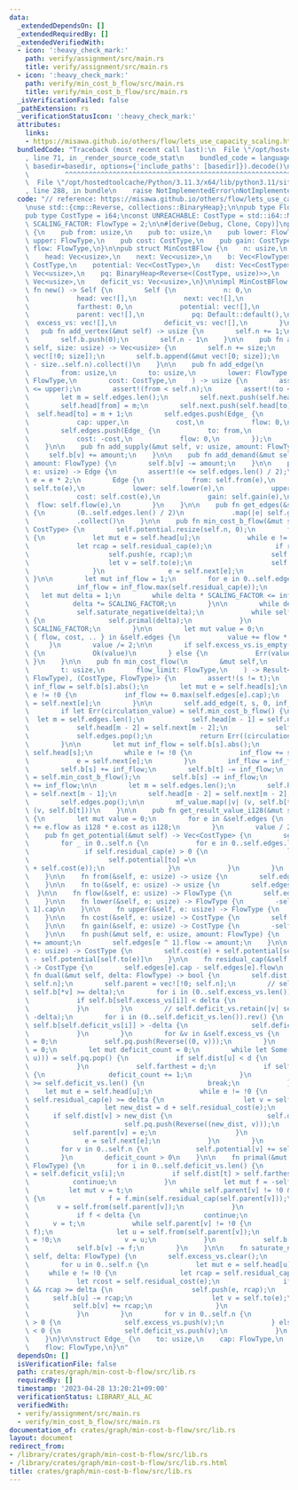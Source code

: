 ```yaml
---
data:
  _extendedDependsOn: []
  _extendedRequiredBy: []
  _extendedVerifiedWith:
  - icon: ':heavy_check_mark:'
    path: verify/assignment/src/main.rs
    title: verify/assignment/src/main.rs
  - icon: ':heavy_check_mark:'
    path: verify/min_cost_b_flow/src/main.rs
    title: verify/min_cost_b_flow/src/main.rs
  _isVerificationFailed: false
  _pathExtension: rs
  _verificationStatusIcon: ':heavy_check_mark:'
  attributes:
    links:
    - https://misawa.github.io/others/flow/lets_use_capacity_scaling.html
  bundledCode: "Traceback (most recent call last):\n  File \"/opt/hostedtoolcache/Python/3.11.3/x64/lib/python3.11/site-packages/onlinejudge_verify/documentation/build.py\"\
    , line 71, in _render_source_code_stat\n    bundled_code = language.bundle(stat.path,\
    \ basedir=basedir, options={'include_paths': [basedir]}).decode()\n          \
    \         ^^^^^^^^^^^^^^^^^^^^^^^^^^^^^^^^^^^^^^^^^^^^^^^^^^^^^^^^^^^^^^^^^^^^^^^^^^^^^^^^^\n\
    \  File \"/opt/hostedtoolcache/Python/3.11.3/x64/lib/python3.11/site-packages/onlinejudge_verify/languages/rust.py\"\
    , line 288, in bundle\n    raise NotImplementedError\nNotImplementedError\n"
  code: "// reference: https://misawa.github.io/others/flow/lets_use_capacity_scaling.html\n\
    \nuse std::{cmp::Reverse, collections::BinaryHeap};\n\npub type FlowType = i64;\n\
    pub type CostType = i64;\nconst UNREACHABLE: CostType = std::i64::MAX;\nconst\
    \ SCALING_FACTOR: FlowType = 2;\n\n#[derive(Debug, Clone, Copy)]\npub struct Edge\
    \ {\n    pub from: usize,\n    pub to: usize,\n    pub lower: FlowType,\n    pub\
    \ upper: FlowType,\n    pub cost: CostType,\n    pub gain: CostType,\n    pub\
    \ flow: FlowType,\n}\n\npub struct MinCostBFlow {\n    n: usize,\n    edges: Vec<Edge_>,\n\
    \    head: Vec<usize>,\n    next: Vec<usize>,\n    b: Vec<FlowType>,\n    farthest:\
    \ CostType,\n    potential: Vec<CostType>,\n    dist: Vec<CostType>,\n    parent:\
    \ Vec<usize>,\n    pq: BinaryHeap<Reverse<(CostType, usize)>>,\n    excess_vs:\
    \ Vec<usize>,\n    deficit_vs: Vec<usize>,\n}\n\nimpl MinCostBFlow {\n    pub\
    \ fn new() -> Self {\n        Self {\n            n: 0,\n            edges: vec![],\n\
    \            head: vec![],\n            next: vec![],\n            b: vec![],\n\
    \            farthest: 0,\n            potential: vec![],\n            dist: vec![],\n\
    \            parent: vec![],\n            pq: Default::default(),\n          \
    \  excess_vs: vec![],\n            deficit_vs: vec![],\n        }\n    }\n\n \
    \   pub fn add_vertex(&mut self) -> usize {\n        self.n += 1;\n        self.head.push(!0);\n\
    \        self.b.push(0);\n        self.n - 1\n    }\n\n    pub fn add_vertices(&mut\
    \ self, size: usize) -> Vec<usize> {\n        self.n += size;\n        self.head.append(&mut\
    \ vec![!0; size]);\n        self.b.append(&mut vec![0; size]);\n        (self.n\
    \ - size..self.n).collect()\n    }\n\n    pub fn add_edge(\n        &mut self,\n\
    \        from: usize,\n        to: usize,\n        lower: FlowType,\n        upper:\
    \ FlowType,\n        cost: CostType,\n    ) -> usize {\n        assert!(lower\
    \ <= upper);\n        assert!(from < self.n);\n        assert!(to < self.n);\n\
    \        let m = self.edges.len();\n        self.next.push(self.head[from]);\n\
    \        self.head[from] = m;\n        self.next.push(self.head[to]);\n      \
    \  self.head[to] = m + 1;\n        self.edges.push(Edge_ {\n            to,\n\
    \            cap: upper,\n            cost,\n            flow: 0,\n        });\n\
    \        self.edges.push(Edge_ {\n            to: from,\n            cap: -lower,\n\
    \            cost: -cost,\n            flow: 0,\n        });\n        m / 2\n\
    \    }\n\n    pub fn add_supply(&mut self, v: usize, amount: FlowType) {\n   \
    \     self.b[v] += amount;\n    }\n\n    pub fn add_demand(&mut self, v: usize,\
    \ amount: FlowType) {\n        self.b[v] -= amount;\n    }\n\n    pub fn get_edge(&self,\
    \ e: usize) -> Edge {\n        assert!(e <= self.edges.len() / 2);\n        let\
    \ e = e * 2;\n        Edge {\n            from: self.from(e),\n            to:\
    \ self.to(e),\n            lower: self.lower(e),\n            upper: self.upper(e),\n\
    \            cost: self.cost(e),\n            gain: self.gain(e),\n          \
    \  flow: self.flow(e),\n        }\n    }\n\n    pub fn get_edges(&self) -> Vec<Edge>\
    \ {\n        (0..self.edges.len() / 2)\n            .map(|e| self.get_edge(e))\n\
    \            .collect()\n    }\n\n    pub fn min_cost_b_flow(&mut self) -> Result<CostType,\
    \ CostType> {\n        self.potential.resize(self.n, 0);\n        for u in 0..self.n\
    \ {\n            let mut e = self.head[u];\n            while e != !0 {\n    \
    \            let rcap = self.residual_cap(e);\n                if rcap < 0 {\n\
    \                    self.push(e, rcap);\n                    self.b[u] -= rcap;\n\
    \                    let v = self.to(e);\n                    self.b[v] += rcap;\n\
    \                }\n                e = self.next[e];\n            }\n       \
    \ }\n\n        let mut inf_flow = 1;\n        for e in 0..self.edges.len() {\n\
    \            inf_flow = inf_flow.max(self.residual_cap(e));\n        }\n     \
    \   let mut delta = 1;\n        while delta * SCALING_FACTOR <= inf_flow {\n \
    \           delta *= SCALING_FACTOR;\n        }\n\n        while delta > 0 {\n\
    \            self.saturate_negative(delta);\n            while self.dual(delta)\
    \ {\n                self.primal(delta);\n            }\n            delta /=\
    \ SCALING_FACTOR;\n        }\n\n        let mut value = 0;\n        for Edge_\
    \ { flow, cost, .. } in &self.edges {\n            value += flow * cost;\n   \
    \     }\n        value /= 2;\n\n        if self.excess_vs.is_empty() && self.deficit_vs.is_empty()\
    \ {\n            Ok(value)\n        } else {\n            Err(value)\n       \
    \ }\n    }\n\n    pub fn min_cost_flow(\n        &mut self,\n        s: usize,\n\
    \        t: usize,\n        flow_limit: FlowType,\n    ) -> Result<(CostType,\
    \ FlowType), (CostType, FlowType)> {\n        assert!(s != t);\n        let mut\
    \ inf_flow = self.b[s].abs();\n        let mut e = self.head[s];\n        while\
    \ e != !0 {\n            inf_flow += 0.max(self.edges[e].cap);\n            e\
    \ = self.next[e];\n        }\n\n        self.add_edge(t, s, 0, inf_flow, 0);\n\
    \        if let Err(circulation_value) = self.min_cost_b_flow() {\n          \
    \  let m = self.edges.len();\n            self.head[m - 1] = self.next[m - 1];\n\
    \            self.head[m - 2] = self.next[m - 2];\n            self.edges.pop();\n\
    \            self.edges.pop();\n            return Err((circulation_value, 0));\n\
    \        }\n\n        let mut inf_flow = self.b[s].abs();\n        let mut e =\
    \ self.head[s];\n        while e != !0 {\n            inf_flow += self.residual_cap(e);\n\
    \            e = self.next[e];\n        }\n        inf_flow = inf_flow.min(flow_limit);\n\
    \        self.b[s] += inf_flow;\n        self.b[t] -= inf_flow;\n        let mf_value\
    \ = self.min_cost_b_flow();\n        self.b[s] -= inf_flow;\n        self.b[t]\
    \ += inf_flow;\n\n        let m = self.edges.len();\n        self.head[m - 1]\
    \ = self.next[m - 1];\n        self.head[m - 2] = self.next[m - 2];\n        self.edges.pop();\n\
    \        self.edges.pop();\n\n        mf_value.map(|v| (v, self.b[t])).map_err(|v|\
    \ (v, self.b[t]))\n    }\n\n    pub fn get_result_value_i128(&mut self) -> i128\
    \ {\n        let mut value = 0;\n        for e in &self.edges {\n            value\
    \ += e.flow as i128 * e.cost as i128;\n        }\n        value / 2\n    }\n\n\
    \    pub fn get_potential(&mut self) -> Vec<CostType> {\n        self.potential.fill(0);\n\
    \        for _ in 0..self.n {\n            for e in 0..self.edges.len() {\n  \
    \              if self.residual_cap(e) > 0 {\n                    let to = self.to(e);\n\
    \                    self.potential[to] =\n                        self.potential[to].min(self.potential[self.from(e)]\
    \ + self.cost(e));\n                }\n            }\n        }\n        self.potential.clone()\n\
    \    }\n\n    fn from(&self, e: usize) -> usize {\n        self.edges[e ^ 1].to\n\
    \    }\n\n    fn to(&self, e: usize) -> usize {\n        self.edges[e].to\n  \
    \  }\n\n    fn flow(&self, e: usize) -> FlowType {\n        self.edges[e].flow\n\
    \    }\n\n    fn lower(&self, e: usize) -> FlowType {\n        -self.edges[e ^\
    \ 1].cap\n    }\n\n    fn upper(&self, e: usize) -> FlowType {\n        self.edges[e].cap\n\
    \    }\n\n    fn cost(&self, e: usize) -> CostType {\n        self.edges[e].cost\n\
    \    }\n\n    fn gain(&self, e: usize) -> CostType {\n        -self.edges[e].cost\n\
    \    }\n\n    fn push(&mut self, e: usize, amount: FlowType) {\n        self.edges[e].flow\
    \ += amount;\n        self.edges[e ^ 1].flow -= amount;\n    }\n\n    fn residual_cost(&self,\
    \ e: usize) -> CostType {\n        self.cost(e) + self.potential[self.from(e)]\
    \ - self.potential[self.to(e)]\n    }\n\n    fn residual_cap(&self, e: usize)\
    \ -> CostType {\n        self.edges[e].cap - self.edges[e].flow\n    }\n\n   \
    \ fn dual(&mut self, delta: FlowType) -> bool {\n        self.dist = vec![UNREACHABLE;\
    \ self.n];\n        self.parent = vec![!0; self.n];\n        // self.excess_vs.retain(|v|\
    \ self.b[*v] >= delta);\n        for i in (0..self.excess_vs.len()).rev() {\n\
    \            if self.b[self.excess_vs[i]] < delta {\n                self.excess_vs.swap_remove(i);\n\
    \            }\n        }\n        // self.deficit_vs.retain(|v| self.b[*v] <=\
    \ -delta);\n        for i in (0..self.deficit_vs.len()).rev() {\n            if\
    \ self.b[self.deficit_vs[i]] > -delta {\n                self.deficit_vs.swap_remove(i);\n\
    \            }\n        }\n        for &v in &self.excess_vs {\n            self.dist[v]\
    \ = 0;\n            self.pq.push(Reverse((0, v)));\n        }\n        self.farthest\
    \ = 0;\n        let mut deficit_count = 0;\n        while let Some(Reverse((d,\
    \ u))) = self.pq.pop() {\n            if self.dist[u] < d {\n                continue;\n\
    \            }\n            self.farthest = d;\n            if self.b[u] <= -delta\
    \ {\n                deficit_count += 1;\n            }\n            if deficit_count\
    \ >= self.deficit_vs.len() {\n                break;\n            }\n        \
    \    let mut e = self.head[u];\n            while e != !0 {\n                if\
    \ self.residual_cap(e) >= delta {\n                    let v = self.to(e);\n \
    \                   let new_dist = d + self.residual_cost(e);\n              \
    \      if self.dist[v] > new_dist {\n                        self.dist[v] = new_dist;\n\
    \                        self.pq.push(Reverse((new_dist, v)));\n             \
    \           self.parent[v] = e;\n                    }\n                }\n  \
    \              e = self.next[e];\n            }\n        }\n        self.pq.clear();\n\
    \        for v in 0..self.n {\n            self.potential[v] += self.dist[v].min(self.farthest);\n\
    \        }\n        deficit_count > 0\n    }\n\n    fn primal(&mut self, delta:\
    \ FlowType) {\n        for i in 0..self.deficit_vs.len() {\n            let t\
    \ = self.deficit_vs[i];\n            if self.dist[t] > self.farthest {\n     \
    \           continue;\n            }\n            let mut f = -self.b[t];\n  \
    \          let mut v = t;\n            while self.parent[v] != !0 && f >= delta\
    \ {\n                f = f.min(self.residual_cap(self.parent[v]));\n         \
    \       v = self.from(self.parent[v]);\n            }\n            f = f.min(self.b[v]);\n\
    \            if f < delta {\n                continue;\n            }\n      \
    \      v = t;\n            while self.parent[v] != !0 {\n                self.push(self.parent[v],\
    \ f);\n                let u = self.from(self.parent[v]);\n                self.parent[v]\
    \ = !0;\n                v = u;\n            }\n            self.b[t] += f;\n\
    \            self.b[v] -= f;\n        }\n    }\n\n    fn saturate_negative(&mut\
    \ self, delta: FlowType) {\n        self.excess_vs.clear();\n        self.deficit_vs.clear();\n\
    \        for u in 0..self.n {\n            let mut e = self.head[u];\n       \
    \     while e != !0 {\n                let rcap = self.residual_cap(e);\n    \
    \            let rcost = self.residual_cost(e);\n                if rcost < 0\
    \ && rcap >= delta {\n                    self.push(e, rcap);\n              \
    \      self.b[u] -= rcap;\n                    let v = self.to(e);\n         \
    \           self.b[v] += rcap;\n                }\n                e = self.next[e];\n\
    \            }\n        }\n        for v in 0..self.n {\n            if self.b[v]\
    \ > 0 {\n                self.excess_vs.push(v);\n            } else if self.b[v]\
    \ < 0 {\n                self.deficit_vs.push(v);\n            }\n        }\n\
    \    }\n}\n\nstruct Edge_ {\n    to: usize,\n    cap: FlowType,\n    cost: CostType,\n\
    \    flow: FlowType,\n}\n"
  dependsOn: []
  isVerificationFile: false
  path: crates/graph/min-cost-b-flow/src/lib.rs
  requiredBy: []
  timestamp: '2023-04-28 13:20:21+09:00'
  verificationStatus: LIBRARY_ALL_AC
  verifiedWith:
  - verify/assignment/src/main.rs
  - verify/min_cost_b_flow/src/main.rs
documentation_of: crates/graph/min-cost-b-flow/src/lib.rs
layout: document
redirect_from:
- /library/crates/graph/min-cost-b-flow/src/lib.rs
- /library/crates/graph/min-cost-b-flow/src/lib.rs.html
title: crates/graph/min-cost-b-flow/src/lib.rs
---
```

